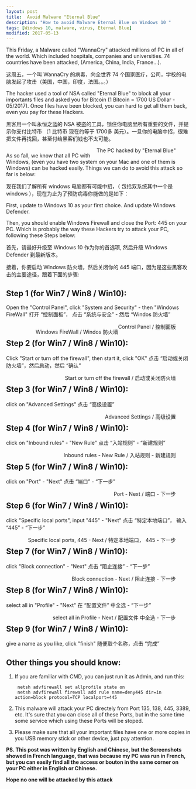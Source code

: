```yaml
---
layout: post
title:  Avoid Malware "Eternal Blue"
description: "How to avoid Malware Eternal Blue on Windows 10 "
tags: [Windows 10, malware, virus, Eternal Blue]
modified: 2017-05-13
---
```


This Friday, a Malware called "WannaCry" attacked millions of PC in all of the world. Which included hospitals, companies and universities. 74 countries have been attacked, (America, China, India, France...). 

这周五，一个叫 WannaCry 的病毒，向全世界 74 个国家医疗，公司，学校的电脑发起了攻击（美国，中国，印度，法国。。。）

The hacker used a tool of NSA called "Eternal Blue" to block all your importants files and asked you for Bitcoin (1 Bitcoin = 1700 US Dollar - 05/2017). Once files have been blocked, you can hard to get all them back, even you pay for these Hackers.

黑客用一个叫永恒之蓝的 NSA 被盗的工具，锁住你电脑里所有重要的文件，并提示你支付比特币 （1 比特币 现在约等于 1700多 美元）。一旦你的电脑中招，很难把文件再找回，甚至付给黑客们钱也不太可能。

<figure>
	<a href="https://c1.staticflickr.com/5/4162/34629462605_1801d091f8_o.png"><img src="https://c1.staticflickr.com/5/4162/34629462605_1801d091f8_o.png" alt=""></a>
	<figcaption style="float: right;">The PC hacked by "Eternal Blue"</figcaption>
</figure>

As so fall, we know that all PC with Windows, (even you have two system on your Mac and one of them is Windows) can be hacked easily. Things we can do to avoid this attack so far is below:

现在我们了解所有 windows 电脑都有可能中招，（ 包括双系统其中一个是 windows ），现在为止为了预防病毒你能做的是如下：


First, update to Windows 10 as your first choice. And update Windows Defender.

Then, you should enable Windows Firewall and close the Port: 445 on your PC. Which is probably the way these Hackers try to attack your PC, following these Steps below:

首先，请最好升级至 Windows 10 作为你的首选项, 然后升级 Windows Defender 到最新版本。

接着，你要启动 Windows 防火墙，然后关闭你的 445 端口，因为是这些黑客攻击的主要途径，跟着下面的步骤:



## Step 1 (for Win7 / Win8 / Win10):
Open the "Control Panel", click "System and Security" - then "Windows FireWall"
打开 “控制面板”， 点击 “系统与安全” - 然后 “Windos 防火墙”

<figure>
	<a href="https://c1.staticflickr.com/5/4181/34628228435_4337c48f9d_h.jpg"><img src="https://c1.staticflickr.com/5/4181/34628228435_4337c48f9d_h.jpg" alt=""></a>
	<figcaption style="float: right;">Control Panel / 控制面板</figcaption>
</figure>

<figure>
	<a href="https://c1.staticflickr.com/5/4179/34628228265_d32a79f6e4_h.jpg"><img src="https://c1.staticflickr.com/5/4179/34628228265_d32a79f6e4_h.jpg" alt=""></a>
	<figcaption style="float: right;">Windows FireWall / Windos 防火墙</figcaption>
</figure>


## Step 2 (for Win7 / Win8 / Win10):
Click "Start or turn off the firewall", then start it, click "OK"
点击 “启动或关闭防火墙”，然后启动，然后 “确认”

<figure>
	<a href="https://c1.staticflickr.com/5/4166/34628227935_521a5d15ea_h.jpg"><img src="https://c1.staticflickr.com/5/4166/34628227935_521a5d15ea_h.jpg" alt=""></a>
	<figcaption style="float: right;">Start or turn off the firewall / 启动或关闭防火墙</figcaption>
</figure>


## Step 3 (for Win7 / Win8 / Win10):
click on "Advanced Settings"
点击 “高级设置”

<figure>
	<a href="https://c1.staticflickr.com/5/4156/34628227785_52d23032e1_o.png"><img src="https://c1.staticflickr.com/5/4156/34628227785_52d23032e1_o.png" alt=""></a>
	<figcaption style="float: right;">Advanced Settings / 高级设置</figcaption>
</figure>


## Step 4 (for Win7 / Win8 / Win10):
click on "Inbound rules" - "New Rule"
点击 “入站规则” - “新建规则”

<figure>
	<a href="https://c1.staticflickr.com/5/4168/34628227615_b97097d4e4_o.png"><img src="https://c1.staticflickr.com/5/4168/34628227615_b97097d4e4_o.png" alt=""></a>
	<figcaption style="float: right;">Inbound rules - New Rule / 入站规则 - 新建规则</figcaption>
</figure>


## Step 5 (for Win7 / Win8 / Win10):
click on "Port" - "Next"
点击 “端口” - “下一步”

<figure>
	<a href="https://c1.staticflickr.com/5/4183/34628227445_46c15965ba_o.png"><img src="https://c1.staticflickr.com/5/4183/34628227445_46c15965ba_o.png" alt=""></a>
	<figcaption style="float: right;">Port - Next / 端口 - 下一步</figcaption>
</figure>


## Step 6 (for Win7 / Win8 / Win10):
click "Specific local ports", input "445" - "Next"
点击 “特定本地端口”， 输入 “445” - “下一步”

<figure>
	<a href="https://c1.staticflickr.com/5/4175/34628227295_b2627d6936_o.png"><img src="https://c1.staticflickr.com/5/4175/34628227295_b2627d6936_o.png" alt=""></a>
	<figcaption style="float: right;">Specific local ports, 445 - Next / 特定本地端口， 445 - 下一步</figcaption>
</figure>


## Step 7 (for Win7 / Win8 / Win10):
click "Block connection" - "Next"
点击 “阻止连接” - “下一步”

<figure>
	<a href="https://c1.staticflickr.com/5/4194/34628227095_7920b4995a_o.png"><img src="https://c1.staticflickr.com/5/4194/34628227095_7920b4995a_o.png" alt=""></a>
	<figcaption style="float: right;">Block connection - Next / 阻止连接 - 下一步</figcaption>
</figure>


## Step 8 (for Win7 / Win8 / Win10):
select all in "Profile" - "Next"
在 “配置文件” 中全选 - “下一步”

<figure>
	<a href="https://c1.staticflickr.com/5/4164/34628226895_f7e5e1a81f_o.png"><img src="https://c1.staticflickr.com/5/4164/34628226895_f7e5e1a81f_o.png" alt=""></a>
	<figcaption style="float: right;">select all in Profile - Next / 配置文件 中全选 - 下一步</figcaption>
</figure>


## Step 9 (for Win7 / Win8 / Win10):
give a name as you like, click "finish"
随便取个名称，点击 “完成”


## Other things you should know:

1. If you are familiar with CMD, you can just run it as Admin, and run this:

		netsh advfirewall set allprofile state on
		netsh advfirewall firewall add rule name=deny445 dir=in action=block protocol=TCP localport=445

2. This malware will attack your PC directely from Port 135, 138, 445, 3389, etc. It's sure that you can close all of these Ports, but in the same time some service which using these Ports will be stoped.

3. Please make sure that all your important files have one or more copies in you USB memory stick or other device, just pay attention.


**PS. This post was written by English and Chinese, but the Screenshots showed in French language, that was because my PC was run in French, but you can easily find all the access or bouton in the same corner on your PC either in English or Chinese.**

**Hope no one will be attacked by this attack </PEACE>**





